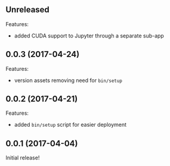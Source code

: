 ## Unreleased

Features:

  - added CUDA support to Jupyter through a separate sub-app

## 0.0.3 (2017-04-24)

Features:

  - version assets removing need for `bin/setup`

## 0.0.2 (2017-04-21)

Features:

  - added `bin/setup` script for easier deployment

## 0.0.1 (2017-04-04)

Initial release!
